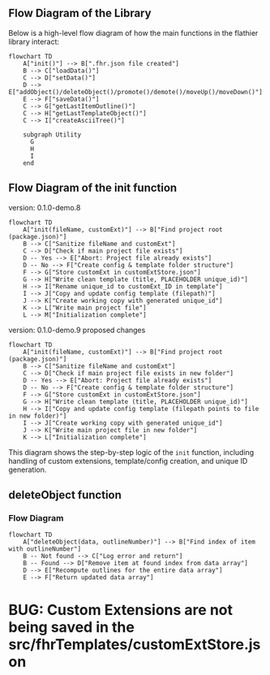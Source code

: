 ## Flow Diagram of the Library

Below is a high-level flow diagram of how the main functions in the flathier library interact:

```mermaid
flowchart TD
    A["init()"] --> B[".fhr.json file created"]
    B --> C["loadData()"]
    C --> D["setData()"]
    D --> E["addObject()/deleteObject()/promote()/demote()/moveUp()/moveDown()"]
    E --> F["saveData()"]
    C --> G["getLastItemOutline()"]
    C --> H["getLastTemplateObject()"]
    C --> I["createAsciiTree()"]
    
    subgraph Utility
      G
      H
      I
    end
```

## Flow Diagram of the init function

version: 0.1.0-demo.8

```mermaid
flowchart TD
    A["init(fileName, customExt)"] --> B["Find project root (package.json)"]
    B --> C["Sanitize fileName and customExt"]
    C --> D["Check if main project file exists"]
    D -- Yes --> E["Abort: Project file already exists"]
    D -- No --> F["Create config & template folder structure"]
    F --> G["Store customExt in customExtStore.json"]
    G --> H["Write clean template (title, PLACEHOLDER unique_id)"]
    H --> I["Rename unique_id to customExt_ID in template"]
    I --> J["Copy and update config template (filepath)"]
    J --> K["Create working copy with generated unique_id"]
    K --> L["Write main project file"]
    L --> M["Initialization complete"]
```

version: 0.1.0-demo.9 proposed changes

```mermaid
flowchart TD
    A["init(fileName, customExt)"] --> B["Find project root (package.json)"]
    B --> C["Sanitize fileName and customExt"]
    C --> D["Check if main project file exists in new folder"]
    D -- Yes --> E["Abort: Project file already exists"]
    D -- No --> F["Create config & template folder structure"]
    F --> G["Store customExt in customExtStore.json"]
    G --> H["Write clean template (title, PLACEHOLDER unique_id)"]
    H --> I["Copy and update config template (filepath points to file in new folder)"]
    I --> J["Create working copy with generated unique_id"]
    J --> K["Write main project file in new folder"]
    K --> L["Initialization complete"]
```

This diagram shows the step-by-step logic of the `init` function, including handling of custom extensions, template/config creation, and unique ID generation.

## deleteObject function

### Flow Diagram

```mermaid
flowchart TD
    A["deleteObject(data, outlineNumber)"] --> B["Find index of item with outlineNumber"]
    B -- Not found --> C["Log error and return"]
    B -- Found --> D["Remove item at found index from data array"]
    D --> E["Recompute outlines for the entire data array"]
    E --> F["Return updated data array"]
```


# BUG: Custom Extensions are not being saved in the src/fhrTemplates/customExtStore.json

